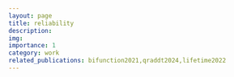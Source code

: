 ```yaml
---
layout: page
title: reliability
description: 
img: 
importance: 1
category: work
related_publications: bifunction2021,qraddt2024,lifetime2022
---
```


